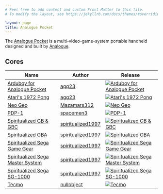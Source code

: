 ```yaml
---
# Feel free to add content and custom Front Matter to this file.
# To modify the layout, see https://jekyllrb.com/docs/themes/#overriding-theme-defaults

layout: page
title: Analogue Pocket
---
```


The [Analogue Pocket](https://www.analogue.co/pocket) is a multi-video-game-system portable handheld designed and built by [Analogue](https://www.analogue.co).

## Cores

| Name | Author | Release |
| ---- | ------ | ------- |
| [Arduboy for Analogue Pocket](https://github.com/agg23/analogue-arduboy) | [agg23](https://github.com/agg23) | [![Arduboy for Analogue Pocket](https://img.shields.io/github/v/release/agg23/analogue-arduboy)](https://github.com/agg23/analogue-arduboy/releases/latest) |
| [Atari's 1972 Pong](https://github.com/agg23/analogue-pong) | [agg23](https://github.com/agg23) | [![Atari's 1972 Pong](https://img.shields.io/github/v/release/agg23/analogue-pong)](https://github.com/agg23/analogue-pong/releases/latest) |
| [Neo Geo](https://github.com/Mazamars312/Analogue_Pocket_Neogeo) | [Mazamars312](https://github.com/Mazamars312) | [![Neo Geo](https://img.shields.io/github/v/release/Mazamars312/Analogue_Pocket_Neogeo?include_prereleases)](https://github.com/Mazamars312/Analogue_Pocket_Neogeo/releases/latest) |
| [PDP-1](https://github.com/spacemen3/PDP-1) | [spacemen3](https://github.com/spacemen3) | [![PDP-1](https://img.shields.io/github/v/release/spacemen3/PDP-1)](https://github.com/spacemen3/PDP-1/releases/latest) |
| [Spiritualized GB & GBC](https://github.com/spiritualized1997/openFPGA-GB-GBC) | [spiritualized1997](https://github.com/spiritualized1997) | [![Spiritualized GB & GBC](https://img.shields.io/github/v/release/spiritualized1997/openFPGA-GB-GBC)](https://github.com/spiritualized1997/openFPGA-GB-GBC/releases/latest) |
| [Spiritualized GBA](https://github.com/spiritualized1997/openFPGA-GBA) | [spiritualized1997](https://github.com/spiritualized1997) | [![Spiritualized GBA](https://img.shields.io/github/v/release/spiritualized1997/openFPGA-GBA)](https://github.com/spiritualized1997/openFPGA-GBA/releases/latest) |
| [Spiritualized Sega Game Gear](https://github.com/spiritualized1997/openFPGA-GG) | [spiritualized1997](https://github.com/spiritualized1997) | [![Spiritualized Sega Game Gear](https://img.shields.io/github/v/release/spiritualized1997/openFPGA-GG)](https://github.com/spiritualized1997/openFPGA-GG/releases/latest) |
| [Spiritualized Sega Master System](https://github.com/spiritualized1997/openFPGA-SMS) | [spiritualized1997](https://github.com/spiritualized1997) | [![Spiritualized Sega Master System](https://img.shields.io/github/v/release/spiritualized1997/openFPGA-SMS)](https://github.com/spiritualized1997/openFPGA-SMS/releases/latest) |
| [Spiritualized Sega SG-1000](https://github.com/spiritualized1997/openFPGA-SG1000) | [spiritualized1997](https://github.com/spiritualized1997) | [![Spiritualized Sega SG-1000](https://img.shields.io/github/v/release/spiritualized1997/openFPGA-SG1000)](https://github.com/spiritualized1997/openFPGA-SG1000/releases/latest) |
| [Tecmo](https://github.com/nullobject/openfpga-tecmo) | [nullobject](https://github.com/nullobject) | [![Tecmo](https://img.shields.io/github/v/release/nullobject/openfpga-tecmo?include_prereleases)](https://github.com/nullobject/openfpga-tecmo/releases/latest) |
